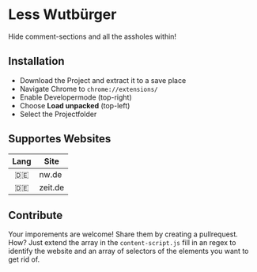 # Less Wutbürger
Hide comment-sections and all the assholes within!

## Installation
- Download the Project and extract it to a save place
- Navigate Chrome to `chrome://extensions/`
- Enable Developermode (top-right)
- Choose **Load unpacked** (top-left)
- Select the Projectfolder

## Supportes Websites

|Lang|Site|
|:-:|-|
| 🇩🇪 | nw.de |
| 🇩🇪 | zeit.de |

## Contribute
Your imporements are welcome! Share them by creating a pullrequest.
How? Just extend the array in the `content-script.js` fill in an regex to identify the website and an array of selectors of the elements you want to get rid of.